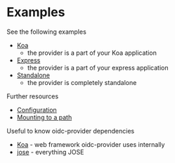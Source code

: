 # Examples

See the following examples

- [Koa](/example/koa.js)
  - the provider is a part of your Koa application
- [Express](/example/express.js)
  - the provider is a part of your express application
- [Standalone](/example/standalone.js)
  - the provider is completely standalone

Further resources

- [Configuration](/docs/README.md)
- [Mounting to a path](/docs/README.md#mounting-oidc-provider)

Useful to know oidc-provider dependencies
- [Koa](https://koajs.com/) - web framework oidc-provider uses internally
- [jose](https://github.com/panva/jose) - everything JOSE
